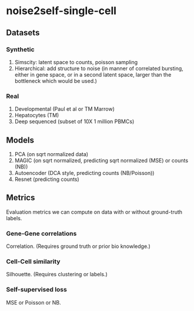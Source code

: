 # noise2self-single-cell


## Datasets

### Synthetic

1. Simscity: latent space to counts, poisson sampling
2. Hierarchical: add structure to noise (in manner of correlated bursting, either
  in gene space, or in a second latent space, larger than the bottleneck
  which would be used.)

### Real

1. Developmental (Paul et al or TM Marrow)
2. Hepatocytes (TM)
3. Deep sequenced (subset of 10X 1 million PBMCs)

## Models

1. PCA (on sqrt normalized data)
2. MAGIC (on sqrt normalized, predicting sqrt normalized (MSE) or counts (NB))
3. Autoencoder (DCA style, predicting counts (NB/Poisson))
4. Resnet (predicting counts)

## Metrics

Evaluation metrics we can compute on data with or without ground-truth labels.

### Gene-Gene correlations

Correlation. (Requires ground truth or prior bio knowledge.)

### Cell-Cell similarity

Silhouette. (Requires clustering or labels.)

### Self-supervised loss

MSE or Poisson or NB.
